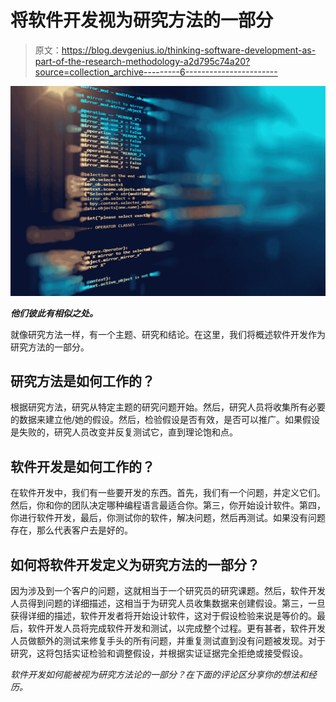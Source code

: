 # 将软件开发视为研究方法的一部分

> 原文：<https://blog.devgenius.io/thinking-software-development-as-part-of-the-research-methodology-a2d795c74a20?source=collection_archive---------6----------------------->

![](img/18356653825e413f28ddb74a88636bdb.png)

***他们彼此有相似之处。***

就像研究方法一样，有一个主题、研究和结论。在这里，我们将概述软件开发作为研究方法的一部分。

## 研究方法是如何工作的？

根据研究方法，研究从特定主题的研究问题开始。然后，研究人员将收集所有必要的数据来建立他/她的假设。然后，检验假设是否有效，是否可以推广。如果假设是失败的，研究人员改变并反复测试它，直到理论饱和点。

## 软件开发是如何工作的？

在软件开发中，我们有一些要开发的东西。首先，我们有一个问题，并定义它们。然后，你和你的团队决定哪种编程语言最适合你。第三，你开始设计软件。第四，你进行软件开发，最后，你测试你的软件，解决问题，然后再测试。如果没有问题存在，那么代表客户去是好的。

## 如何将软件开发定义为研究方法的一部分？

因为涉及到一个客户的问题，这就相当于一个研究员的研究课题。然后，软件开发人员得到问题的详细描述，这相当于为研究人员收集数据来创建假设。第三，一旦获得详细的描述，软件开发者将开始设计软件，这对于假设检验来说是等价的。最后，软件开发人员将完成软件开发和测试，以完成整个过程。更有甚者，软件开发人员做额外的测试来修复手头的所有问题，并重复测试直到没有问题被发现。对于研究，这将包括实证检验和调整假设，并根据实证证据完全拒绝或接受假设。

*软件开发如何能被视为研究方法论的一部分？在下面的评论区分享你的想法和经历。*